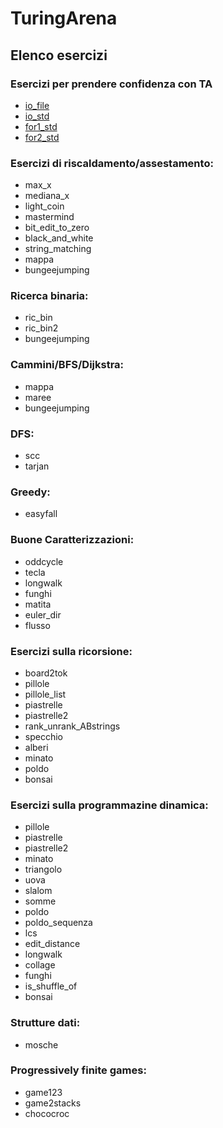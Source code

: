 # TuringArena

## Elenco esercizi

### Esercizi per prendere confidenza con TA

* [io_file](io_file)
* [io_std](io_std) 
* [for1_std](for1_std)
* [for2_std](for2_std)

### Esercizi di riscaldamento/assestamento:

* max_x
* mediana_x
* light_coin
* mastermind
* bit_edit_to_zero
* black_and_white
* string_matching
* mappa
* bungeejumping

### Ricerca binaria:

* ric_bin
* ric_bin2
* bungeejumping

### Cammini/BFS/Dijkstra:

* mappa
* maree
* bungeejumping

### DFS:

* scc
* tarjan

### Greedy:

* easyfall

### Buone Caratterizzazioni:

* oddcycle
* tecla
* longwalk
* funghi
* matita
* euler_dir
* flusso

### Esercizi sulla ricorsione:

* board2tok
* pillole
* pillole_list
* piastrelle
* piastrelle2
* rank_unrank_ABstrings
* specchio
* alberi
* minato
* poldo
* bonsai

### Esercizi sulla programmazine dinamica:

* pillole
* piastrelle
* piastrelle2
* minato
* triangolo
* uova
* slalom
* somme
* poldo
* poldo_sequenza
* lcs
* edit_distance
* longwalk
* collage
* funghi
* is_shuffle_of
* bonsai

### Strutture dati:

* mosche

### Progressively finite games:

* game123
* game2stacks
* chococroc

